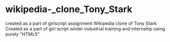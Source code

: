 # wikipedia-_clone_Tony_Stark
created as a part of girlscript assignment
Wikipedia clone of Tony Stark
Created as a part of girl script winter industrial training and internship
using purely "HTML5"
